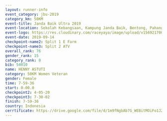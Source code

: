 ```yaml
---
layout: runner-info 
event_category: jbu-2019 
category_km: 50KM 
event-title: Janda Baik Ultra 2019  
event-location: Sekolah Kebangsaan, Kampung Janda Baik, Bentong, Pahang, Malaysia 
event-logo: https://res.cloudinary.com/raceyaya/image/upload/v1569217009/logo/janda-baik_vch1pc.jpg 
event-date: 2019-09-14 
checkpoint-name2: Split 1 E Farm 
checkpoint-name3: Split 2 ATV 
overall_rank: 76
gender_rank: 15
category_rank: 8
bib: 54010
name: HENNY ASTUTI
category: 50KM Women Veteran
gender: Female
time: 7-59-36
start: 0-00.0
checkpoint2: 4-05-20
checkpoint3: 7-30-02
finish: 7-59-36
country: Indonesia
cerrtificate: https-//drive.google.com/file/d/1m9fNgbAb7G_WEBitMOiFo1JZEyoTOwYf/view?usp=sharing
---
```

